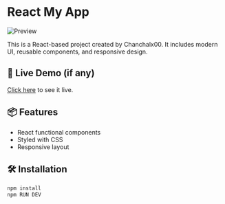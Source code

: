 # React My App

![Preview](https://raw.githubusercontent.com/Chanchalx00/react-my/main/preview.png)

This is a React-based project created by Chanchalx00. It includes modern UI, reusable components, and responsive design.

## 🔗 Live Demo (if any)
[Click here](https://mycart0.netlify.app/) to see it live.

## 📦 Features
- React functional components
- Styled with CSS
- Responsive layout

## 🛠️ Installation
```bash
npm install
npm RUN DEV
